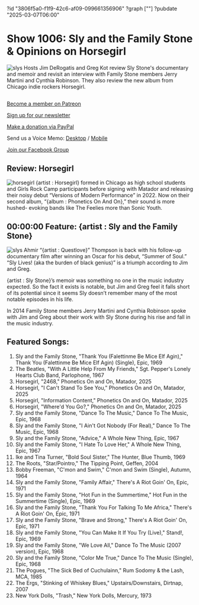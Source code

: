 ?id "3806f5a0-f1f9-42c6-af09-099661356906"
?graph [""]
?pubdate "2025-03-07T06:00"
# Show 1006: Sly and the Family Stone & Opinions on Horsegirl
![slys](https://static.soundopinions.org/images/2025/screen-shot-2025-03-07-at-12-05-36-pm.png)
Hosts Jim DeRogatis and Greg Kot review Sly Stone's documentary and memoir and revisit an interview with Family Stone members Jerry Martini and Cynthia Robinson. They also review the new album from Chicago indie rockers Horsegirl.

## 

[Become a member on Patreon](https://bit.ly/3slWZvc)

[Sign up for our newsletter](https://bit.ly/3eEvRnG)

[Make a donation via PayPal](https://bit.ly/3dmt9lU)

Send us a Voice Memo: [Desktop](http://bit.ly/2RyD5Ah) / [Mobile](http://sayhi.chat/soundops)

[Join our Facebook Group](https://bit.ly/3sivr9T)

## Review: Horsegirl
![horsegirl](https://static.soundopinions.org/images/2025/a3935950205-65.jpeg)
{artist : Horsegirl} formed in Chicago as high school students and Girls Rock Camp participants before signing with Matador and releasing their noisy debut “Versions of Modern Performance” in 2022. Now on their second album, “{album : Phonetics On And On},” their sound is more hushed- evoking bands like The Feelies more than Sonic Youth.


## 00:00:00 Feature: {artist : Sly and the Family Stone}
![slys](https://static.soundopinions.org/images/2025/screen-shot-2025-03-07-at-12-05-36-pm.png)
Ahmir “{artist : Questlove}” Thompson is back with his follow-up documentary film after winning an Oscar for his debut, “Summer of Soul.” “Sly Lives! (aka the burden of black genius)” is a triumph according to Jim and Greg.

{artist : Sly Stone}’s memoir was something no one in the music industry expected. So the fact it exists is notable, but Jim and Greg feel it falls short of its potential since it seems Sly doesn’t remember many of the most notable episodes in his life. 

In 2014 Family Stone members Jerry Martini and Cynthia Robinson spoke with Jim and Greg about their work with Sly Stone during his rise and fall in the music industry.



## Featured Songs:

1. Sly and the Family Stone, "Thank You (Falettinme Be Mice Elf Agin)," Thank You (Falettinme Be Mice Elf Agin) (Single), Epic, 1969
2. The Beatles, "With A Little Help From My Friends," Sgt. Pepper's Lonely Hearts Club Band, Parlophone, 1967
3. Horsegirl, "2468," Phonetics On and On, Matador, 2025
4. Horsegirl, "I Can't Stand To See You," Phonetics On and On, Matador, 2025
5. Horsegirl, "Information Content," Phonetics On and On, Matador, 2025
6. Horsegirl, "Where'd You Go?," Phonetics On and On, Matador, 2025
7. Sly and the Family Stone, "Dance To The Music," Dance To The Music, Epic, 1968
8. Sly and the Family Stone, "I Ain't Got Nobody (For Real)," Dance To The Music, Epic, 1968
9. Sly and the Family Stone, "Advice," A Whole New Thing, Epic, 1967
10. Sly and the Family Stone, "I Hate To Love Her," A Whole New Thing, Epic, 1967
11. Ike and Tina Turner, "Bold Soul Sister," The Hunter, Blue Thumb, 1969
12. The Roots, "Star/Pointro," The Tipping Point, Geffen, 2004
13. Bobby Freeman, "C'mon and Swim," C'mon and Swim (Single), Autumn, 1964
14. Sly and the Family Stone, "Family Affair," There's A Riot Goin' On, Epic, 1971
15. Sly and the Family Stone, "Hot Fun in the Summertime," Hot Fun in the Summertime (Single), Epic, 1969
16. Sly and the Family Stone, "Thank You For Talking To Me Africa," There's A Riot Goin' On, Epic, 1971
17. Sly and the Family Stone, "Brave and Strong," There's A Riot Goin' On, Epic, 1971
18. Sly and the Family Stone, "You Can Make It If You Try (Live)," Stand!, Epic, 1969
19. Sly and the Family Stone, "We Love All," Dance To The Music (2007 version), Epic, 1968
20. Sly and the Family Stone, "Color Me True," Dance To The Music (Single), Epic, 1968
21. The Pogues, "The Sick Bed of Cuchulainn," Rum Sodomy & the Lash, MCA, 1985
22. The Ergs, "Stinking of Whiskey Blues," Upstairs/Downstairs, Dirtnap, 2007
23. New York Dolls, "Trash," New York Dolls, Mercury, 1973